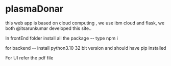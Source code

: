 # plasmaDonar
this web app is based on cloud computing , we use ibm cloud and flask,
we both @itsarunkumar developed this site..

In frontEnd folder install all the package -- type npm i

for backend -- install python3.10 32 bit version and should have pip installed



For UI refer the pdf file
